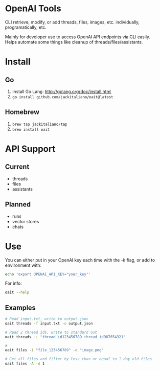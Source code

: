 # OpenAI Tools
CLI retrieve, modify, or add threads, files, images, etc. individually, programatically, etc.

Mainly for developer use to access OpenAI API endpoints via CLI easily. Helps automate some things like cleanup of threads/files/assistants.

# Install
## Go
1. Install Go Lang: http://golang.org/doc/install.html
2. `go install github.com/jackitaliano/oait@latest`

## Homebrew
1. `brew tap jackitaliano/tap`
2. `brew install oait`

# API Support
## Current
- threads
- files
- assistants

## Planned
- runs
- vector stores
- chats

# Use
You can either put in your OpenAI key each time with the -k flag, or add to environment with:
```bash
echo 'export OPENAI_API_KEY="your_key"'
```

For info:
```bash
oait --help
```

## Examples
```bash
# Read input.txt, write to output.json
oait threads -f input.txt -o output.json
```

```bash
# Read 2 thread ids, write to standard out
oait threads -i "thread_id123456789 thread_id987654321"
```

```bash
# 
oait files -i "file_123456789" -o "image.png"
```

```bash
# Get all files and filter by less than or equal to 1 day old files
oait files -A -d 1
```


